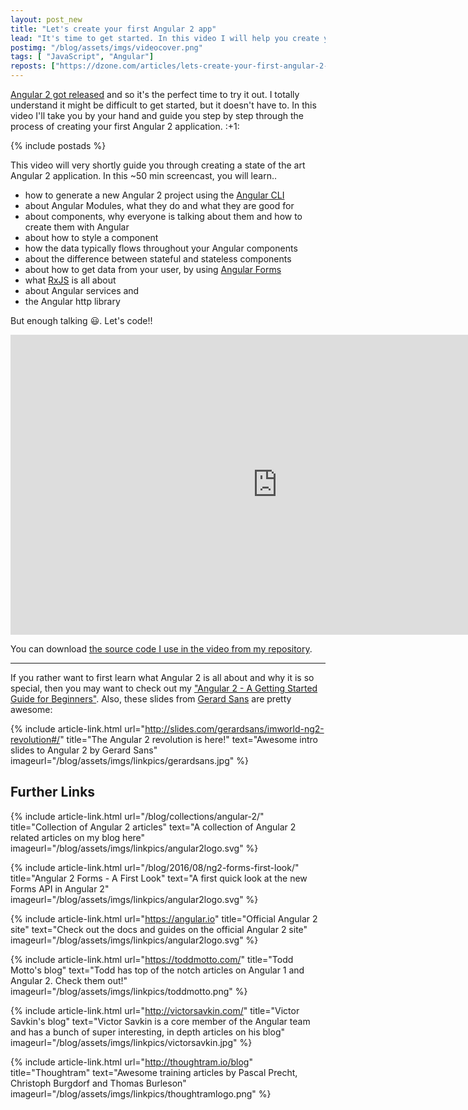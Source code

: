 ```yaml
---
layout: post_new
title: "Let's create your first Angular 2 app"
lead: "It's time to get started. In this video I will help you create your first Angular 2 app"
postimg: "/blog/assets/imgs/videocover.png"
tags: [ "JavaScript", "Angular"]
reposts: ["https://dzone.com/articles/lets-create-your-first-angular-2-app"]
---
```


<div class="article-intro">
  <a href="/blog/2016/09/ng2-released/" target="_blank">Angular 2 got released</a> and so it's the perfect time to try it out. I totally understand it might be difficult to get started, but it doesn't have to. In this video I'll take you by your hand and guide you step by step through the process of creating your first Angular 2 application. :+1:
</div>

{% include postads %}

This video will very shortly guide you through creating a state of the art Angular 2 application. In this ~50 min screencast, you will learn..

- how to generate a new Angular 2 project using the [Angular CLI](https://cli.angular.io)
- about Angular Modules, what they do and what they are good for
- about components, why everyone is talking about them and how to create them with Angular
- about how to style a component
- how the data typically flows throughout your Angular components
- about the difference between stateful and stateless components
- about how to get data from your user, by using [Angular Forms](/blog/2016/08/ng2-forms-first-look/)
- what [RxJS](/blog/2016/06/rxjs-1st-steps-subject/) is all about
- about Angular services and
- the Angular http library

But enough talking :smiley:. Let's code!!

<iframe width="853" height="480" src="https://www.youtube.com/embed/fXHyqSIIF9Q" frameborder="0" allowfullscreen="allowfullscreen"> </iframe>

You can download [the source code I use in the video from my repository](https://github.com/juristr/video-your-first-ng2-app).

---
If you rather want to first learn what Angular 2 is all about and why it is so special, then you may want to check out my ["Angular 2 - A Getting Started Guide for Beginners"](/blog/2016/06/ng2-getting-started-for-beginners/). Also, these slides from [Gerard Sans](https://twitter.com/gerardsans) are pretty awesome:

{%
  include article-link.html
  url="http://slides.com/gerardsans/imworld-ng2-revolution#/"
  title="The Angular 2 revolution is here!"
  text="Awesome intro slides to Angular 2 by Gerard Sans"
  imageurl="/blog/assets/imgs/linkpics/gerardsans.jpg"
%}


## Further Links

{% include article-link.html
    url="/blog/collections/angular-2/"
    title="Collection of Angular 2 articles"
    text="A collection of Angular 2 related articles on my blog here"
    imageurl="/blog/assets/imgs/linkpics/angular2logo.svg"
%}

{% include article-link.html
    url="/blog/2016/08/ng2-forms-first-look/"
    title="Angular 2 Forms - A First Look"
    text="A first quick look at the new Forms API in Angular 2"
    imageurl="/blog/assets/imgs/linkpics/angular2logo.svg"
%}

{% include article-link.html
    url="https://angular.io"
    title="Official Angular 2 site"
    text="Check out the docs and guides on the official Angular 2 site"
    imageurl="/blog/assets/imgs/linkpics/angular2logo.svg"
%}

{% include article-link.html
    url="https://toddmotto.com/"
    title="Todd Motto's blog"
    text="Todd has top of the notch articles on Angular 1 and Angular 2. Check them out!"
    imageurl="/blog/assets/imgs/linkpics/toddmotto.png"
%}

{% include article-link.html
    url="http://victorsavkin.com/"
    title="Victor Savkin's blog"
    text="Victor Savkin is a core member of the Angular team and has a bunch of super interesting, in depth articles on his blog"
    imageurl="/blog/assets/imgs/linkpics/victorsavkin.jpg"
%}

{% include article-link.html
    url="http://thoughtram.io/blog"
    title="Thoughtram"
    text="Awesome training articles by Pascal Precht, Christoph Burgdorf and Thomas Burleson"
    imageurl="/blog/assets/imgs/linkpics/thoughtramlogo.png"
%}
